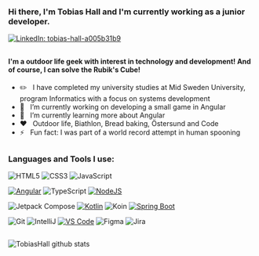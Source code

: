 ### Hi there, I'm Tobias Hall and I'm currently working as a junior developer.
[![LinkedIn: tobias-hall-a005b31b9](https://img.shields.io/badge/-Tobias%20Hall-blue?style=flat&logo=Linkedin&logoColor=white&link=https://www.linkedin.com/in/tobias-hall-a005b31b9/)](https://www.linkedin.com/in/tobias-hall-a005b31b9/")

##

#### I'm a outdoor life geek with interest in technology and development! And of course, I can solve the Rubik's Cube!

- ✏️ &#160; I have completed my university studies at Mid Sweden University, program Informatics with a focus on systems development
- 🔭 &#160; I’m currently working on developing a small game in Angular
- 🌱 &#160; I’m currently learning more about Angular
- ❤️ &#160; Outdoor life, Biathlon, Bread baking, Östersund and Code
- ⚡ &#160; Fun fact: I was part of a world record attempt in human spooning

##

### Languages and Tools I use:
![HTML5](https://img.shields.io/badge/-HTML5-%23E44D27?style=flat&logo=html5&logoColor=ffffff)
![CSS3](https://img.shields.io/badge/-CSS3-%231572B6?style=flat&logo=css3)
![JavaScript](https://img.shields.io/badge/-JavaScript-%23F7DF1C?style=flat&logo=javascript&logoColor=000000&labelColor=%23F7DF1C&color=%23FFCE5A)

[![Angular](https://img.shields.io/badge/Angular-%23DD0031.svg?logo=angular&logoColor=white)](#)
![TypeScript](https://img.shields.io/badge/-TypeScript-007ACC?style=flat&logo=typescript&logoColor=white)
[![NodeJS](https://img.shields.io/badge/Node.js-6DA55F?logo=node.js&logoColor=white)](#)

![Jetpack Compose](https://img.shields.io/badge/Jetpack%20Compose-008577?style=flat&logo=Jetpack%20Compose&logoColor=white)
[![Kotlin](https://img.shields.io/badge/Kotlin-%237F52FF.svg?logo=kotlin&logoColor=white)](#)
![Koin](https://img.shields.io/badge/Koin-D32F2F?style=flat&logo=koin&logoColor=white)
[![Spring Boot](https://img.shields.io/badge/Spring%20Boot-6DB33F?logo=springboot&logoColor=fff)](#)

![Git](https://img.shields.io/badge/-Git-%23F05032?style=flat&logo=git&logoColor=%23ffffff)
![IntelliJ](https://img.shields.io/badge/-IntelliJ-%23282C34?style=flat&logo=intellijidea)
[![VS Code](https://custom-icon-badges.demolab.com/badge/VS%20Code-0078d7.svg?logo=vsc&logoColor=white)](#)
![Figma](https://img.shields.io/badge/figma-%23F24E1E.svg?style=flat&logo=figma&logoColor=white)
![Jira](https://img.shields.io/badge/jira-%230A0FFF.svg?style=flat&logo=jira&logoColor=white)

##

![TobiasHall github stats](https://github-readme-stats.vercel.app/api?username=TobiasHall&theme=gruvbox&show_icons=true&count_private=true&hide_border=true&hide=prs,issues,contribs)

<!--
**TobiasHall/TobiasHall** is a ✨ _special_ ✨ repository because its `README.md` (this file) appears on your GitHub profile.

Here are some ideas to get you started:

- 🔭 I’m currently working on ...
- 🌱 I’m currently learning ...
- 👯 I’m looking to collaborate on ...
- 🤔 I’m looking for help with ...
- 💬 Ask me about ...
- 📫 How to reach me: ...
- 😄 Pronouns: ...
- ⚡ Fun fact: ...
- 🥅 &#160; Goals: 
-->
